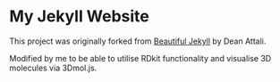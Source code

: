 # My Jekyll Website

This project was originally forked from [Beautiful Jekyll](https://github.com/daattali/beautiful-jekyll#readme) by Dean Attali. 

Modified by me to be able to utilise RDkit functionality and visualise 3D molecules via 3Dmol.js. 